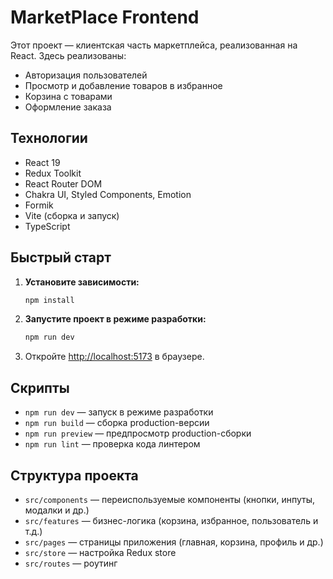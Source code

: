 # MarketPlace Frontend

Этот проект — клиентская часть маркетплейса, реализованная на React. Здесь реализованы:
- Авторизация пользователей
- Просмотр и добавление товаров в избранное
- Корзина с товарами
- Оформление заказа

## Технологии
- React 19
- Redux Toolkit
- React Router DOM
- Chakra UI, Styled Components, Emotion
- Formik
- Vite (сборка и запуск)
- TypeScript

## Быстрый старт

1. **Установите зависимости:**
   ```bash
   npm install
   ```
2. **Запустите проект в режиме разработки:**
   ```bash
   npm run dev
   ```
3. Откройте [http://localhost:5173](http://localhost:5173) в браузере.

## Скрипты
- `npm run dev` — запуск в режиме разработки
- `npm run build` — сборка production-версии
- `npm run preview` — предпросмотр production-сборки
- `npm run lint` — проверка кода линтером

## Структура проекта
- `src/components` — переиспользуемые компоненты (кнопки, инпуты, модалки и др.)
- `src/features` — бизнес-логика (корзина, избранное, пользователь и т.д.)
- `src/pages` — страницы приложения (главная, корзина, профиль и др.)
- `src/store` — настройка Redux store
- `src/routes` — роутинг

